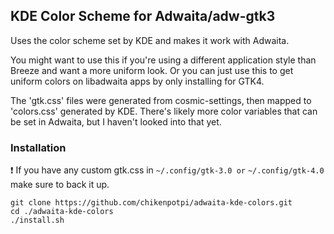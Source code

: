 ## KDE Color Scheme for Adwaita/adw-gtk3
Uses the color scheme set by KDE and makes it work with Adwaita.

You might want to use this if you're using a different application style than Breeze and want a more uniform look. Or you can just use this to get uniform colors on libadwaita apps by only installing for GTK4.

The 'gtk.css' files were generated from cosmic-settings, then mapped to 'colors.css' generated by KDE. There's likely more color variables that can be set in Adwaita, but I haven't looked into that yet.

### Installation
❗ If you have any custom gtk.css in ```~/.config/gtk-3.0 or``` ```~/.config/gtk-4.0``` make sure to back it up.
```
git clone https://github.com/chikenpotpi/adwaita-kde-colors.git
cd ./adwaita-kde-colors
./install.sh
```
